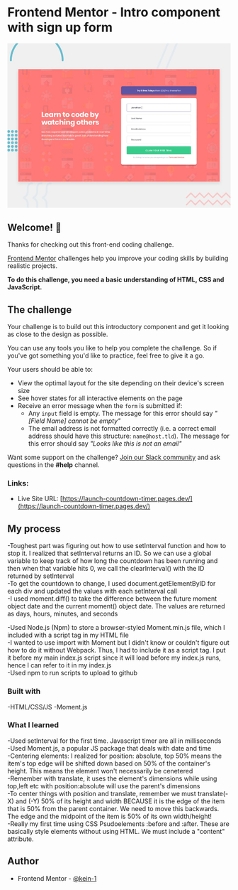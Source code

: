# Frontend Mentor - Intro component with sign up form

![Design preview for the Intro component with sign up form coding challenge](./design/desktop-preview.jpg)

## Welcome! 👋

Thanks for checking out this front-end coding challenge.

[Frontend Mentor](https://www.frontendmentor.io) challenges help you improve your coding skills by building realistic projects.

**To do this challenge, you need a basic understanding of HTML, CSS and JavaScript.**

## The challenge

Your challenge is to build out this introductory component and get it looking as close to the design as possible.

You can use any tools you like to help you complete the challenge. So if you've got something you'd like to practice, feel free to give it a go.

Your users should be able to:

- View the optimal layout for the site depending on their device's screen size
- See hover states for all interactive elements on the page
- Receive an error message when the `form` is submitted if:
  - Any `input` field is empty. The message for this error should say *"[Field Name] cannot be empty"*
  - The email address is not formatted correctly (i.e. a correct email address should have this structure: `name@host.tld`). The message for this error should say *"Looks like this is not an email"*

Want some support on the challenge? [Join our Slack community](https://www.frontendmentor.io/slack) and ask questions in the **#help** channel.

### Links:

- Live Site URL: [https://launch-countdown-timer.pages.dev/](https://launch-countdown-timer.pages.dev/)

## My process

-Toughest part was figuring out how to use setInterval function and how to stop it. I realized that setInterval returns an ID. So we can use a global variable to keep track of how long the countdown has been running and then when that variable hits 0, we call the clearInterval() with the ID returned by setInterval  
-To get the countdown to change, I used document.getElementByID for each div and updated the values with each setInterval call  
-I used moment.diff() to take the difference between the future moment object date and the current moment() object date. The values are returned as days, hours, minutes, and seconds  

-Used Node.js (Npm) to store a browser-styled Moment.min.js file, which I included with a script tag in my HTML file  
-I wanted to use import with Moment but I didn't know or couldn't figure out how to do it without Webpack. Thus, I had to include it as a script tag. I put it before my main index.js script since it will load before my index.js runs, hence I can refer to it in my index.js  
-Used npm to run scripts to upload to github  


### Built with

-HTML/CSS/JS
-Moment.js

### What I learned

-Used setInterval for the first time. Javascript timer are all in milliseconds  
-Used Moment.js, a popular JS package that deals with date and time  
-Centering elements: I realized for position: absolute, top 50% means the item's top edge will be shifted down based on 50% of the container's height. This means the element won't necessarily be cenetered  
-Remember with translate, it uses the element's dimensions while using top,left etc with position:absolute will use the parent's dimensions  
-To center things with position and translate, remember we must translate(-X) and (-Y) 50% of its height and width BECAUSE it is the edge of the item that is 50% from the parent container. We need to move this backwards. The edge and the midpoint of the item is 50% of its own width/height!  
-Really my first time using CSS Psudoelements :before and :after. These are basically style elements without using HTML. We must include a "content" attribute.   


## Author

- Frontend Mentor - [@kein-1](https://www.frontendmentor.io/profile/kein-1)
